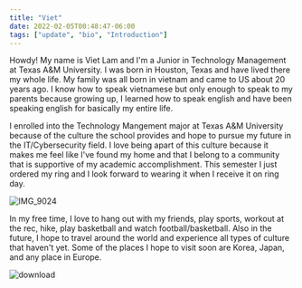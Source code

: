 ```yaml
---
title: "Viet"
date: 2022-02-05T00:48:47-06:00
tags: ["update", "bio", "Introduction"]
---
```

Howdy! My name is Viet Lam and I'm a Junior in Technology Management at Texas A&M University. I was born in Houston, Texas and have lived there my whole life. My family was all born in vietnam and came to US about 20 years ago. I know how to speak vietnamese but only enough to speak to my parents because growing up, I learned how to speak english and have been speaking english for basically my entire life.

I enrolled into the Technology Mangement major at Texas A&M University because of the culture the school provides and hope to pursue my future in the IT/Cybersecurity field. I love being apart of this culture because it makes me feel like I've found my home and that I belong to a community that is supportive of my academic accomplishment. This semester I just ordered my ring and I look forward to wearing it when I receive it on ring day. 

![IMG_9024](https://user-images.githubusercontent.com/66132602/152867715-49650941-5556-4ec8-bda7-0604b8115a39.jpg)

In my free time, I love to hang out with my friends, play sports, workout at the rec, hike, play basketball and watch football/basketball. Also in the future, I hope to travel around the world and experience all types of culture that haven't yet. Some of the places I hope to visit soon are Korea, Japan, and any place in Europe.

![download](https://user-images.githubusercontent.com/66132602/152869384-b04c1c62-390d-4b77-924e-6e57aac74f06.jpeg)
